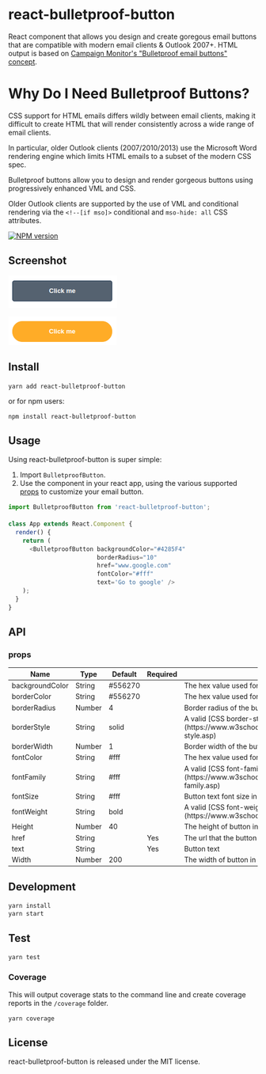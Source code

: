 # react-bulletproof-button
React component that allows you design and create goregous email buttons that are compatible with modern email clients & Outlook 2007+. HTML output is based on [Campaign Monitor's "Bulletproof email buttons" concept](https://buttons.cm/).

# Why Do I Need Bulletproof Buttons?

CSS support for HTML emails differs wildly between email clients, making it difficult to create HTML that will render consistently across a wide range of email clients.

In particular, older Outlook clients (2007/2010/2013) use the Microsoft Word rendering engine which limits HTML emails to a subset of the modern CSS spec.

Bulletproof buttons allow you to design and render gorgeous buttons using progressively enhanced VML and CSS.

Older Outlook clients are supported by the use of VML and conditional rendering via the `<!--[if mso]>` conditional and `mso-hide: all` CSS attributes.

[![NPM version][npm-image]][npm-url]

[npm-image]: http://img.shields.io/npm/v/rc-dropdown.svg?style=flat-square
[npm-url]: http://npmjs.org/package/react-bulletproof-button

## Screenshot

![react-bulletproof-button screenshot](/screenshots/react-bulletproof-button.png?raw=true)

![react-bulletproof-button screenshot 2](/screenshots/react-bulletproof-button-2.png?raw=true)

## Install

```
yarn add react-bulletproof-button
````

or for npm users:

```
npm install react-bulletproof-button
```

## Usage

Using react-bulletproof-button is super simple:
1. Import `BulletproofButton`.
2. Use the component in your react app, using the various supported [props](#props) to customize your email button.

```js
import BulletproofButton from 'react-bulletproof-button';

class App extends React.Component {
  render() {
    return (
      <BulletproofButton backgroundColor="#4285F4"
                         borderRadius="10"
                         href="www.google.com"
                         fontColor="#fff"
                         text='Go to google' />
    );
  }
}
```


## API

### props

<table class="table table-bordered table-striped">
  <thead>
    <tr>
      <th style="width: 100px;">Name</th>
      <th style="width: 50px;">Type</th>
      <th style="width: 50px;">Default</th>
      <th style="width: 50px;">Required</th>
      <th>Description</th>
    </tr>
  </thead>
  <tbody>
    <tr>
      <td>backgroundColor</td>
      <td>String</td>
      <td>#556270</td>
      <td></td>
      <td>The hex value used for the buttons' background colour</td>
    </tr>
    <tr>
      <td>borderColor</td>
      <td>String</td>
      <td>#556270</td>
      <td></td>
      <td>The hex value used for the buttons' border</td>
    </tr>
    <tr>
      <td>borderRadius</td>
      <td>Number</td>
      <td>4</td>
      <td></td>
      <td>Border radius of the button in pixels</td>
    </tr>
    <tr>
      <td>borderStyle</td>
      <td>String</td>
      <td>solid</td>
      <td></td>
      <td>A valid [CSS border-style value](https://www.w3schools.com/CSSref/pr_border-style.asp)</td>
    </tr>
    <tr>
      <td>borderWidth</td>
      <td>Number</td>
      <td>1</td>
      <td></td>
      <td>Border width of the button in pixels</td>
    </tr>
    <tr>
      <td>fontColor</td>
      <td>String</td>
      <td>#fff</td>
      <td></td>
      <td>The hex value used for the buttons' text colour</td>
    </tr>
    <tr>
      <td>fontFamily</td>
      <td>String</td>
      <td>#fff</td>
      <td></td>
      <td>A valid [CSS font-family value](https://www.w3schools.com/cssref/pr_font_font-family.asp)</td>
    </tr>
    <tr>
      <td>fontSize</td>
      <td>String</td>
      <td>#fff</td>
      <td></td>
      <td>Button text font size in pixels</td>
    </tr>
    <tr>
      <td>fontWeight</td>
      <td>String</td>
      <td>bold</td>
      <td></td>
      <td>A valid [CSS font-weight value](https://www.w3schools.com/cssref/pr_font_weight.asp)</td>
    </tr>
    <tr>
      <td>Height</td>
      <td>Number</td>
      <td>40</td>
      <td></td>
      <td>The height of button in pixels</td>
    </tr>
    <tr>
      <td>href</td>
      <td>String</td>
      <td></td>
      <td>Yes</td>
      <td>The url that the button will link to</td>
    </tr>
    <tr>
      <td>text</td>
      <td>String</td>
      <td></td>
      <td>Yes</td>
      <td>Button text</td>
    </tr>
    <tr>
      <td>Width</td>
      <td>Number</td>
      <td>200</td>
      <td></td>
      <td>The width of button in pixels</td>
    </tr>
  </tbody>
</table>

## Development

```
yarn install
yarn start
```

## Test

```
yarn test
```

### Coverage

This will output coverage stats to the command line and create coverage reports in the `/coverage` folder.

```
yarn coverage
```

## License
react-bulletproof-button is released under the MIT license.

